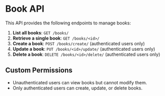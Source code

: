 # Book API

This API provides the following endpoints to manage books:

1. **List all books**: `GET /books/`
2. **Retrieve a single book**: `GET /books/<id>/`
3. **Create a book**: `POST /books/create/` (authenticated users only)
4. **Update a book**: `PUT /books/<id>/update/` (authenticated users only)
5. **Delete a book**: `DELETE /books/<id>/delete/` (authenticated users only)

## Custom Permissions
- Unauthenticated users can view books but cannot modify them.
- Only authenticated users can create, update, or delete books.
